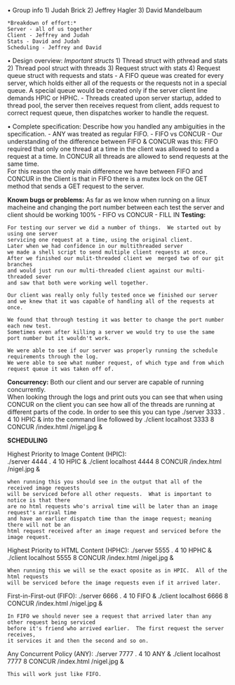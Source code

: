 •	Group info 
	1) Judah Brick 
	2) Jeffrey Hagler 
	3) David Mandelbaum 
	
	*Breakdown of effort:*
	Server - all of us together
	Client - Jeffrey and Judah
	Stats - David and Judah 
	Scheduling - Jeffrey and David
	
•	Design overview: 
	*Important structs*
	1) Thread struct with pthread and stats
	2) Thread pool struct with threads 
	3) Request struct with stats
	4) Request queue struct with requests and stats
	- A FIFO queue was created for every server, which holds either all of the requests
    or the requests not in a special queue. A special queue would be created only if the 
    server client line demands HPIC or HPHC. 
    - Threads created upon server startup, added to thread pool, the server then receives 
    request from client, adds request to correct request queue, then dispatches worker to
    handle the request.  

•	Complete specification: Describe how you handled any ambiguities in the specification. 
	- ANY was treated as regular FIFO.
    - FIFO vs CONCUR - 
    Our understanding of the difference between FIFO & CONCUR was this: 
    FIFO required that only one thread at a time in the client was allowed to send a request 
    at a time.  In CONCUR all threads are allowed to send requests at the same time.  
    For this reason the only main difference we have between FIFO and CONCUR in the Client
    is that in FIFO there is a mutex lock on the GET method that sends a GET request to the server.

**Known bugs or problems:** 
	As far as we know when running on a linux macheine and changing the port number 
	between each test the server and client should be working 100%
	- FIFO vs CONCUR - FILL IN 
**Testing:** 

	For testing our server we did a number of things.  We started out by using one server 
	servicing one request at a time, using the original client.  
	Later when we had confidence in our multithreaded server 
	we made a shell script to send multiple client requests at once.  
	After we finished our mulit-threaded client we  merged two of our git branches 
	and would just run our multi-threaded client against our multi-threaded sever
	and saw that both were working well together.
	
	Our client was really only fully tested once we finished our server 
	and we knew that it was capable of handling all of the requests at once.
	
	We found that through testing it was better to change the port number each new test.  
	Sometimes even after killing a server we would try to use the same port number but it wouldn't work. 
	
	We were able to see if our server was properly running the schedule requirements through the log.
	We were able to see what number request, of which type and from which request queue it was taken off of.
	
	
**Concurrency:**
	Both our client and our server are capable of running concurrently.  
	When looking through the logs and print outs you can see that when using CONCUR on the client 
	you can see how all of the threads are running at different parts of the code.
	In order to see this you can type     ./server 3333 . 4 10 HPIC &     into the command line
	followed by      ./client localhost 3333 8 CONCUR /index.html /nigel.jpg &
	

**SCHEDULING**
	
Highest Priority to Image Content (HPIC):  
	./server 4444 . 4 10 HPIC &
	./client localhost 4444 8 CONCUR /index.html /nigel.jpg &
	
	when running this you should see in the output that all of the received image requests
	will be serviced before all other requests.  What is important to notice is that there
	are no html requests who's arrival time will be later than an image request's arrival time
	and have an earlier dispatch time than the image request; meaning there will not be an
	html request received after an image request and serviced before the image request.
	
Highest Priority to HTML Content (HPHC):
	./server 5555 . 4 10 HPHC &
	./client localhost 5555 8 CONCUR /index.html /nigel.jpg &
	
	When running this we will se the exact oposite as in HPIC.  All of the html requests 
	will be serviced before the image requests even if it arrived later.
	
First-in-First-out (FIFO): 
	./server 6666 . 4 10 FIFO &
	./client localhost 6666 8 CONCUR /index.html /nigel.jpg &
	
	In FIFO we should never see a request that arrived later than any other request being serviced
	before it's friend who arrived earlier.  The first request the server receives,
	it services it and then the second and so on.
	
Any Concurrent Policy (ANY):
	./server 7777 . 4 10 ANY &
	./client localhost 7777 8 CONCUR /index.html /nigel.jpg &
	
	This will work just like FIFO.





